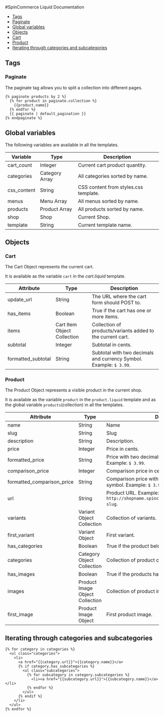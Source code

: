 #SpinCommerce Liquid Documentation

- [Tags](#tags)
 - [Paginate](#paginate)
- [Global variables](#global-variables)
- [Objects](#objects)
 - [Cart](#cart)
 - [Product](#product)
- [Iterating through categories and subcategories](#iterating-through-categories-and-subcategories)


## Tags 

### Paginate

The paginate tag allows you to split a collection into different pages.

```liquid
{% paginate products by 2 %}
  {% for product in paginate.collection %}
    {{product.name}}
  {% endfor %}
  {{ paginate | default_pagination }}
{% endpaginate %}
```

## Global variables

The following variables are available in all the templates.

|Variable|Type|Description|
|---|---|---|
|cart_count|Integer|Current cart product quantity.|
|categories|Category Array|All categories sorted by name.|
|css_content|String|CSS content from styles.css template.|
|menus|Menu Array|All menus sorted by name.|
|products|Product Array|All products sorted by name.|
|shop|Shop|Current Shop.|
|template|String|Current template name.|

## Objects

### Cart

The Cart Object represents the current cart. 

It is available as the variable `cart` in the *cart.liquid* template.

|Attribute|Type|Description
|---|---|---|
|update_url|String|The URL where the cart form should POST to.|
|has_items|Boolean|True if the cart has one or more items.|
|items|Cart Item Object Collection|Collection of products/variants added to the current cart.|
|subtotal|Integer|Subtotal in cents.|
|formatted_subtotal|String|Subtotal with two decimals and currency Symbol. Example: `$ 3.99`.|


### Product

The Product Object represents a visible product in the current shop.

It is available as the variable `product` in the `product.liquid` template and as the global variable `products`(collection) in all the templates.

|Attribute|Type|Description
|---|---|---|
|name|String|Name|
|slug|String|Slug|
|description|String|Description.|
|price|Integer|Price in cents.|
|formatted_price|String|Price with two decimals and currency symbol. Example: `$ 3.99`.|
|comparison_price|Integer|Comparison price in cents.|
|formatted_comparison_price|String|Comparison price with two decimals and currency symbol. Example: `$ 3.99`.|
|url|String|Product URL. Example: `http://shopname.spincommerce.com/products/product-slug`.|
|variants|Variant Object Collection|Collection of variants.|
|first_variant|Variant Object|First variant.|
|has_categories|Boolean|True if the product belongs to one or more categories.|
|categories|Category Object Collection|Collection of product categories sorted by name.|
|has_images|Boolean|True if the products has one or more images.|
|images|Product Image Object Collection|Collection of product images.|
|first_image|Product Image Object|First product image.|

## Iterating through categories and subcategories

```liquid
{% for category in categories %}
  <ul class="categories">
    <li>
      <a href="{{category.url}}">{{category.name}}</a>
      {% if category.has_subcategories %}
        <ul class="subcategories">
          {% for subcategory in category.subcategories %}
            <li><a href="{{subcategory.url}}">{{subcategory.name}}</a></li>
          {% endfor %}
        </ul>
      {% endif %}
    </li>
  </ul>
{% endfor %}
```
